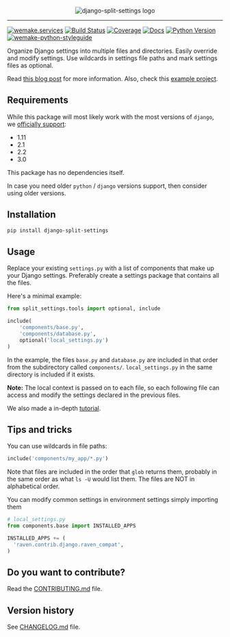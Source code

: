<p align="center">
  <img src="https://raw.githubusercontent.com/sobolevn/django-split-settings/master/docs/_static/logo-black.png"
       alt="django-split-settings logo">
</p>

---

[![wemake.services](https://img.shields.io/badge/%20-wemake.services-green.svg?label=%20&logo=data%3Aimage%2Fpng%3Bbase64%2CiVBORw0KGgoAAAANSUhEUgAAABAAAAAQCAMAAAAoLQ9TAAAABGdBTUEAALGPC%2FxhBQAAAAFzUkdCAK7OHOkAAAAbUExURQAAAAAAAAAAAAAAAAAAAAAAAAAAAAAAAP%2F%2F%2F5TvxDIAAAAIdFJOUwAjRA8xXANAL%2Bv0SAAAADNJREFUGNNjYCAIOJjRBdBFWMkVQeGzcHAwksJnAPPZGOGAASzPzAEHEGVsLExQwE7YswCb7AFZSF3bbAAAAABJRU5ErkJggg%3D%3D)](https://wemake.services)
[![Build Status](https://travis-ci.org/wemake-services/docker-image-size-limit.svg?branch=master)](https://travis-ci.org/sobolevn/django-split-settings)
[![Coverage](https://coveralls.io/repos/github/sobolevn/django-split-settings/badge.svg?branch=master)](https://coveralls.io/github/sobolevn/django-split-settings?branch=master)
[![Docs](https://readthedocs.org/projects/django-split-settings/badge/?version=latest)](http://django-split-settings.readthedocs.io/en/latest/?badge=latest)
[![Python Version](https://img.shields.io/pypi/pyversions/django-split-settings.svg)](https://pypi.org/project/django-split-settings/)
[![wemake-python-styleguide](https://img.shields.io/badge/style-wemake-000000.svg)](https://github.com/wemake-services/docker-image-size-limit)



Organize Django settings into multiple files and directories. Easily
override and modify settings. Use wildcards in settings file paths
and mark settings files as optional.

Read [this blog post](https://sobolevn.me/2017/04/managing-djangos-settings)
for more information.
Also, check this [example project](https://github.com/wemake-services/wemake-django-template).


## Requirements

While this package will most likely work with the most versions of `django`, we [officially support](https://github.com/sobolevn/django-split-settings/blob/master/.travis.yml):

- 1.11
- 2.1
- 2.2
- 3.0

This package has no dependencies itself.

In case you need older `python` / `django` versions support,
then consider using older versions.


## Installation

```bash
pip install django-split-settings
```


## Usage

Replace your existing `settings.py` with a list of components that
make up your Django settings. Preferably create a settings package
that contains all the files.

Here's a minimal example:

```python
from split_settings.tools import optional, include

include(
    'components/base.py',
    'components/database.py',
    optional('local_settings.py')
)
```

In the example, the files `base.py` and `database.py` are included
in that order from the subdirectory called `components/`.
`local_settings.py` in the same directory is included if it exists.

**Note:** The local context is passed on to each file, so each
following file can access and modify the settings declared in the
previous files.

We also made a in-depth [tutorial](https://sobolevn.me/2017/04/managing-djangos-settings).


## Tips and tricks

You can use wildcards in file paths:

```python
include('components/my_app/*.py')
```

Note that files are included in the order that `glob` returns them,
probably in the same order as what `ls -U` would list them. The
files are NOT in alphabetical order.

You can modify common settings in environment settings simply importing them

```python
# local_settings.py
from components.base import INSTALLED_APPS

INSTALLED_APPS += (
  'raven.contrib.django.raven_compat',
)
```


## Do you want to contribute?

Read the [CONTRIBUTING.md](https://github.com/sobolevn/django-split-settings/blob/master/CONTRIBUTING.md) file.


## Version history

See [CHANGELOG.md](https://github.com/sobolevn/django-split-settings/blob/master/CHANGELOG.md) file.
